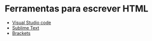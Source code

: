 # Ferramentas para escrever HTML

- [Visual Studio code](https://code.visualstudio.com/)
- [Sublime Text](https://www.sublimetext.com/)
- [Brackets](https://brackets.io/)
